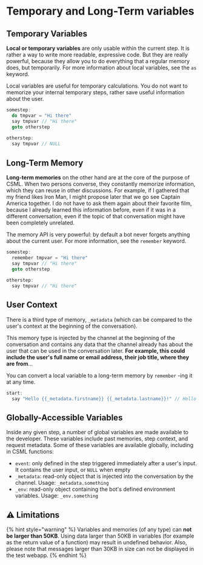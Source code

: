 # Temporary and Long-Term variables

## Temporary Variables

**Local or temporary variables** are only usable within the current step. It is rather a way to write more readable, expressive code. But they are really powerful, because they allow you to do everything that a regular memory does, but temporarily. For more information about local variables, see the `as` keyword.

Local variables are useful for temporary calculations. You do not want to memorize your internal temporary steps, rather save useful information about the user.

```cpp
somestep:
  do tmpvar = "Hi there"
  say tmpvar // "Hi there"
  goto otherstep
  
otherstep:
  say tmpvar // NULL
```

## Long-Term Memory

**Long-term memories** on the other hand are at the core of the purpose of CSML. When two persons converse, they constantly memorize information, which they can reuse in other discussions. For example, if I gathered that my friend likes Iron Man, I might propose later that we go see Captain America together. I do not have to ask them again about their favorite film, because I already learned this information before, even if it was in a different conversation, even if the topic of that conversation might have been completely unrelated.

The memory API is very powerful: by default a bot never forgets anything about the current user. For more information, see the `remember` keyword.

```cpp
somestep:
  remember tmpvar = "Hi there"
  say tmpvar // "Hi there"
  goto otherstep
  
otherstep:
  say tmpvar // "Hi there"
```

## User Context

There is a third type of memory, `_metadata` \(which can be compared to the user's context at the beginning of the conversation\).

This memory type is injected by the channel at the beginning of the conversation and contains any data that the channel already has about the user that can be used in the conversation later. **For example, this could include the user's full name or email address, their job title, where they are from**...

You can convert a local variable to a long-term memory by `remember` -ing it at any time.

```cpp
start:
  say "Hello {{_metadata.firstname}} {{_metadata.lastname}}!" // Hello Tony Stark!
```

## Globally-Accessible Variables

Inside any given step, a number of global variables are made available to the developer. These variables include past memories, step context, and request metadata. Some of these variables are available globally, including in CSML functions:

* `event`: only defined in the step triggered immediately after a user's input. It contains the user input, or `NULL` when empty
* `_metadata`: read-only object that is injected into the conversation by the channel. Usage: `_metadata.something`
* `_env`: read-only object containing the bot's defined environment variables. Usage: `_env.something`

## ⚠️ Limitations

{% hint style="warning" %}
Variables and memories \(of any type\) can **not be larger than 50KB**. Using data larger than 50KB in variables \(for example as the return value of a function\) may result in undefined behavior. Also, please note that messages larger than 30KB in size can not be displayed in the test webapp.
{% endhint %}

